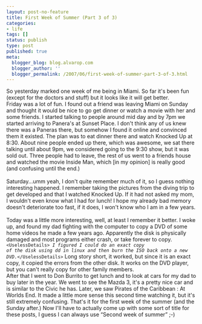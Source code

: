 ```yaml
---
layout: post-no-feature
title: First Week of Summer (Part 3 of 3)
categories:
- life
tags: []
status: publish
type: post
published: true
meta:
  blogger_blog: blog.alvarop.com
  blogger_author: ''
  blogger_permalink: /2007/06/first-week-of-summer-part-3-of-3.html
---
```

So yesterday marked one week of me being in Miami. So far it's been fun (except for the doctors and stuff) but it looks like it will get better. <br />Friday was a lot of fun. I found out a friend was leaving Miami on Sunday and thought it would be nice to go get dinner or watch a movie with her and some friends. I started talking to people around mid day and by 7pm we started arriving to Panera's at Sunset Place. I don't think any of us knew there was a Paneras there, but somehow I found it online and convinced them it existed. The plan was to eat dinner there and watch Knocked Up at 8:30. About nine people ended up there, which was awesome, we sat there talking until about 9pm, we considered going to the 9:30 show, but it was sold out. Three people had to leave, the rest of us went to a friends house and watched the movie Inside Man, which [in my opinion] is really good (and confusing until the end.)<br /><br />Saturday...umm yeah, I don't quite remember much of it, so I guess nothing interesting happened. I remember taking the pictures from the diving trip to get developed and that I watched Knocked Up. If it had not asked my mom, I wouldn't even know what I had for lunch! I hope my already bad memory doesn't deteriorate too fast, if it does, I won't know who I am in a few years.<br /><br />Today was a little more interesting, well, at least I remember it better. I woke up, and found my dad fighting with the computer to copy a DVD of some home videos he made a few years ago. Apparently the disk is physically damaged and most programs either crash, or take forever to copy.<code>&lt;UselessDetails&gt; <em>I figured I could do an exact copy of the disk using dd in linux and then burn the ISO back onto a new DVD.</em>&lt;/UselessDetails&gt;</code> Long story short, it worked, but since it is an exact copy, it copied the errors from the other disk. It works on the DVD player, but you can't really copy for other family members.<br />After that I went to Don Burrito to get lunch and to look at cars for my dad to buy later in the year. We went to see the Mazda 3, it's a pretty nice car and is similar to the Civic he has. Later, we saw Pirates of  the Caribbean : At Worlds End. It made a little more sense this second time watching it, but it's still extremely confusing. That's it for the first week of the summer (and the Sunday after.) Now I'll have to actually come up with some sort of title for these posts, I guess I can always use “Second week of summer” ;-)
